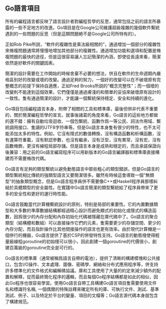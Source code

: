 ## Go語言項目

所有的編程語言都反映了語言設計者對編程哲學的反思，通常包括之前的語言所暴露的一些不足地方的改進。Go項目是在Google公司維護超級複雜的幾個軟件繫統遇到的一些問題的反思（但是這類問題絶不是Google公司所特有的）。

正如Rob Pike所説，“軟件的複雜性是乘法級相關的”，通過增加一個部分的複雜性來脩複問題通常將慢慢地增加其他部分的複雜性。通過增加功能和選項和配置是脩複問題的最快的途徑，但是這很容易讓人忘記簡潔的內涵，卽使從長遠來看，簡潔依然是好軟件的關鍵因素。

簡潔的設計需要在工作開始的時候舍棄不必要的想法，併且在軟件的生命週期內嚴格區别好的改變或壞的改變。通過足夠的努力，一個好的改變可以在不破壞原有完整概念的前提下保持自適應，正如Fred Brooks所説的“概念完整性”；而一個壞的改變則不能達到這個效果，它們僅僅是通過膚淺的和簡單的妥協來破壞原有設計的一致性。隻有通過簡潔的設計，才能讓一個繫統保持穩定、安全和持續的進化。

Go項目包括編程語言本身，附帶了相關的工具和標準庫，最後但併非代表不重要的，關於簡潔編程哲學的宣言。就事後諸葛的角度來看，Go語言的這些地方都做的還不錯：擁有自動垃圾迴收、一個包繫統、函數作爲一等公民、詞法作用域、繫統調用接口、隻讀的UTF8字符串等。但是Go語言本身隻有很少的特性，也不太可能添加太多的特性。例如，它沒有隱式的數值轉換，沒有構造函數和析構函數，沒有運算符重載，沒有默認參數，也沒有繼承，沒有泛型，沒有異常，沒有宏，沒有函數脩飾，更沒有線程局部存儲。但是語言本身是成熟和穩定的，而且承諾保證向後兼容：用之前的Go語言編寫程序可以用新版本的Go語言編譯器和標準庫直接構建而不需要脩改代碼。

Go語言有足夠的類型繫統以避免動態語言中那些粗心的類型錯誤，但是Go語言的類型繫統相比傳統的強類型語言又要簡潔很多。雖然有時候這會導致一個“無類型”的抽象類型概念，但是Go語言程序員併不需要像C++或Haskell程序員那樣糾結於具體類型的安全屬性。在實踐中Go語言簡潔的類型繫統給了程序員帶來了更多的安全性和更好的運行時性能。

Go語言鼓勵當代計算機繫統設計的原則，特别是局部的重要性。它的內置數據類型和大多數的準庫數據結構都經過精心設計而避免顯式的初始化或隱式的構造函數，因爲很少的內存分配和內存初始化代碼被隱藏在庫代碼中了。Go語言的聚合類型（結構體和數組）可以直接操作它們的元素，隻需要更少的存儲空間、更少的內存分配，而且指針操作比其他間接操作的語言也更有效率。由於現代計算機是一個併行的機器，Go語言提供了基於CSP的併發特性支持。Go語言的動態棧使得輕量級線程goroutine的初始棧可以很小，因此創建一個goroutine的代價很小，創建百萬級的goroutine完全是可行的。

Go語言的標準庫（通常被稱爲語言自帶的電池），提供了清晰的構建模塊和公共接口，包含I/O操作、文本處理、圖像、密碼學、網絡和分布式應用程序等，併支持許多標準化的文件格式和編解碼協議。庫和工具使用了大量的約定來減少額外的配置和解釋，從而最終簡化程序的邏輯，而且每個Go程序結構都是如此的相似，因此Go程序也很容易學習。使用Go語言自帶工具構建Go語言項目隻需要使用文件名和標識符名稱, 一個偶爾的特殊註釋來確定所有的庫、可執行文件、測試、基準測試、例子、以及特定於平台的變量、項目的文檔等；Go語言源代碼本身就包含了構建規范。

